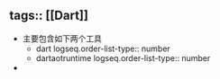 tags:: [[Dart]]
---

- 主要包含如下两个工具
	- dart
	  logseq.order-list-type:: number
	- dartaotruntime
	  logseq.order-list-type:: number
-
